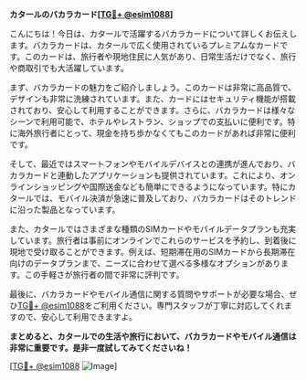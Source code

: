 **カタールのバカラカード[[TG💪+ @esim1088](https://t.me/s/esim1088)]**

こんにちは！今日は、カタールで活躍するバカラカードについて詳しくお伝えします。バカラカードは、カタールで広く使用されているプレミアムなカードです。このカードは、旅行者や現地住民に人気があり、日常生活だけでなく、旅行や商取引でも大活躍しています。

まず、バカラカードの魅力をご紹介しましょう。このカードは非常に高品質で、デザインも非常に洗練されています。また、カードにはセキュリティ機能が搭載されており、安心して利用することができます。さらに、バカラカードは様々なシーンで利用可能で、ホテルやレストラン、ショップでの支払いに便利です。特に海外旅行者にとって、現金を持ち歩かなくてもこのカードがあれば非常に便利です。

そして、最近ではスマートフォンやモバイルデバイスとの連携が進んでおり、バカラカードと連動したアプリケーションも提供されています。これにより、オンラインショッピングや国際送金なども簡単にできるようになっています。特にカタールでは、モバイル決済が急速に普及しており、バカラカードはそのトレンドに沿った製品となっています。

また、カタールではさまざまな種類のSIMカードやモバイルデータプランも充実しています。旅行者は事前にオンラインでこれらのサービスを予約し、到着後に現地で受け取ることができます。例えば、短期滞在用のSIMカードから長期滞在向けのデータプランまで、ニーズに合わせて選べる多様なオプションがあります。この手軽さが旅行者の間で非常に評判です。

最後に、バカラカードやモバイル通信に関する質問やサポートが必要な場合、ぜひ[TG💪+ @esim1088](https://t.me/s/esim1088)をご利用ください。専門スタッフが丁寧に対応してくれますので、安心して利用できますよ。

**まとめると、カタールでの生活や旅行において、バカラカードやモバイル通信は非常に重要です。是非一度試してみてくださいね！**

[[TG💪+ @esim1088](https://t.me/s/esim1088) ![Image](https://i.postimg.cc/Y0z9fWf4/image.png)]